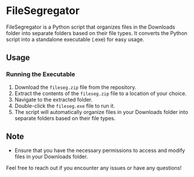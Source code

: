 # FileSegregator

FileSegregator is a Python script that organizes files in the Downloads folder into separate folders based on their file types. It converts the Python script into a standalone executable (.exe) for easy usage.

## Usage

### Running the Executable

1. Download the `fileseg.zip` file from the repository.
2. Extract the contents of the `fileseg.zip` file to a location of your choice.
3. Navigate to the extracted folder.
4. Double-click the `fileseg.exe` file to run it.
5. The script will automatically organize files in your Downloads folder into separate folders based on their file types.

## Note

- Ensure that you have the necessary permissions to access and modify files in your Downloads folder.

Feel free to reach out if you encounter any issues or have any questions!
